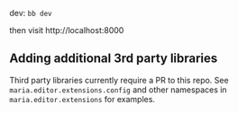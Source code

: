 
dev: `bb dev`

then visit http://localhost:8000

## Adding additional 3rd party libraries 

Third party libraries currently require a PR to this repo. See `maria.editor.extensions.config` 
and other namespaces in `maria.editor.extensions` for examples.